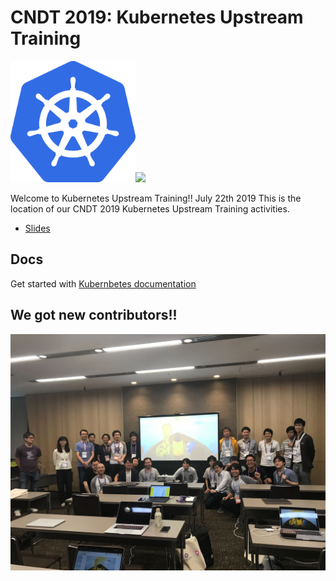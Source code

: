 # CNDT 2019: Kubernetes Upstream Training

<a href="https://github.com/kubernetes/kubernetes"><img src="https://github.com/kubernetes/kubernetes/raw/master/logo/logo.png" width="200"></a><a href="https://cloudnativedays.jp/cndt2019/"><img src="https://cloudnativedays.jp/cndt2019/assets/img/preview/about-sm-1.png" width="200"></a>

Welcome to Kubernetes Upstream Training!!
July 22th 2019 This is the location of our CNDT 2019 Kubernetes Upstream Training activities.

* [Slides](Kubernetes-Upstream-Training-in-CNDT2019.pdf)

## Docs

Get started with [Kubernbetes documentation](https://github.com/kubernetes/community/tree/master/contributors/guide)

## We got new contributors!! 

![group photo](group-photo.jpg)

